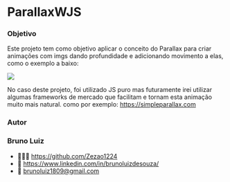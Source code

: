 # ParallaxWJS

### Objetivo
Este projeto tem como objetivo aplicar o conceito do Parallax para criar animações com imgs dando profundidade e adicionando movimento a elas, como o exemplo a baixo:

<img src="https://miro.medium.com/v2/resize:fit:1400/0*RgN39VjoeH5xh7T8.jpg">


No caso deste projeto, foi utilizado JS puro mas futuramente irei utilizar algumas frameworks de mercado que facilitam e tornam esta animação muito mais natural.
como por exemplo:
https://simpleparallax.com

### Autor
<h3> Bruno Luiz</h3>

*  👨🏻‍💻 https://github.com/Zezao1224
*  🔗 https://www.linkedin.com/in/brunoluizdesouza/
*  📧 brunoluiz1809@gmail.com
